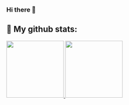 ### Hi there 👋

## 💜 My github stats:

<a href="https://github.com/daeheon6811">
<!--   <img src="https://github-readme-stats.vercel.app/api?username=mong-head&bg_color=30,e96443,904e95&title_color=fff&text_color=fff&show_icons=true&icon_color=ffffff&count_private=true" height="180"/> -->
    <img src="https://github-readme-stats.vercel.app/api?username=mong-head&show_icons=true&count_private=true" height="150"/>
</a>

<a href="https://github.com/daeheon6811">
  <img src="https://github-readme-stats.vercel.app/api/top-langs/?username=mong-head&langs_count=10&hide=html,css&layout=compact" height="150" />
</a>
